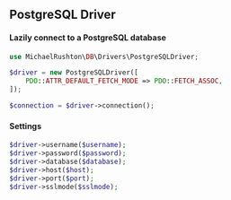 ## PostgreSQL Driver

#### Lazily connect to a PostgreSQL database

```php
use MichaelRushton\DB\Drivers\PostgreSQLDriver;

$driver = new PostgreSQLDriver([
    PDO::ATTR_DEFAULT_FETCH_MODE => PDO::FETCH_ASSOC,
]);

$connection = $driver->connection();
```

#### Settings

```php
$driver->username($username);
$driver->password($password);
$driver->database($database);
$driver->host($host);
$driver->port($port);
$driver->sslmode($sslmode);
```

